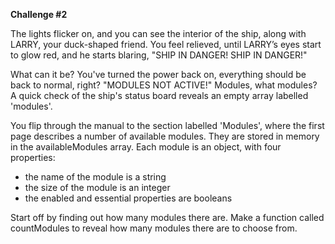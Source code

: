 **Challenge #2**

The lights flicker on, and you can see the interior of the ship, along with LARRY, your duck-shaped friend. 
You feel relieved, until LARRY’s eyes start to glow red, and he starts blaring, "SHIP IN DANGER! SHIP IN DANGER!"

What can it be? You've turned the power back on, everything should be back to normal, right? 
"MODULES NOT ACTIVE!" 
Modules, what modules? A quick check of the ship's status board reveals an empty array labelled 'modules'.

You flip through the manual to the section labelled 'Modules', where the first page describes a number of available modules. 
They are stored in memory in the availableModules array. Each module is an object, with four properties:

- the name of the module is a string
- the size of the module is an integer
- the enabled and essential properties are booleans

Start off by finding out how many modules there are. 
Make a function called countModules to reveal how many modules there are to choose from.
